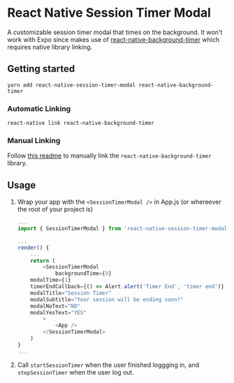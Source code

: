 
# React Native Session Timer Modal
A customizable session timer modal that times on the background. It won't work with Expo since makes use of [react-native-background-timer](https://github.com/ocetnik/react-native-background-timer) which requires native library linking.

## Getting started

`yarn add react-native-session-timer-modal react-native-background-timer`

### Automatic Linking

`react-native link react-native-background-timer`

### Manual Linking

Follow [this readme](https://github.com/ocetnik/react-native-background-timer/blob/master/README.md) to manually link the `react-native-background-timer` library.

## Usage

1. Wrap your app with the `<SessionTimerModal />` in App.js (or whereever the root of your project is)

	```javascript
	...
	import { SessionTimerModal } from 'react-native-session-timer-modal';

	...
	render() {
		...
		return (
			<SessionTimerModal
				backgroundTime={9}
        modalTime={1}
        timerEndCallback={() => Alert.alert('Timer End', 'timer end')}
        modalTitle="Session Timer"
        modalSubtitle="Your session will be ending soon!"
        modalNoText="NO"
        modalYesText="YES"
			>
				<App />
			</SessionTimerModal>
		)
	}
	...
	```
  2. Call `startSessionTimer` when the user finished loggging in, and `stopSessionTimer` when the user log out.
